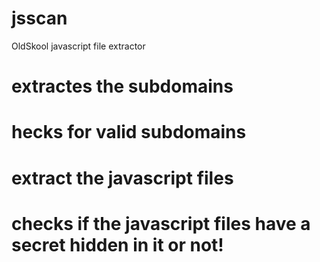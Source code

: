 # jsscan
OldSkool javascript file extractor
# extractes the subdomains 
# hecks for valid subdomains
# extract the javascript files
# checks if the javascript files have a secret hidden in it or not!
